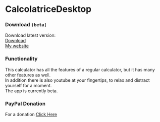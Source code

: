 # CalcolatriceDesktop
### Download ```(beta)```
Download latest version:\
[Download](https://github.com/MattBlaster3000/CalcolatriceDesktop/releases)\
[My website](https://mtteo08cassetta.editorx.io/mattblaster)
### Functionality
This calculator has all the features of a regular calculator, but it has many other features as well.\
In addition there is also youtube at your fingertips, to relax and distract yourself for a moment.\
The app is currently beta.
### PayPal Donation
For a donation [Click Here](https://www.paypal.com/donate?hosted_button_id=GXXVADG4BEKWW)
